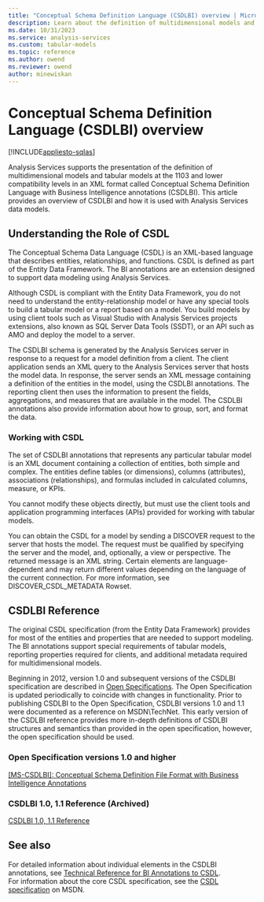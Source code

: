 ```yaml
---
title: "Conceptual Schema Definition Language (CSDLBI) overview | Microsoft Docs"
description: Learn about the definition of multidimensional models and tabular models in an XML format called CSDLBI.
ms.date: 10/31/2023
ms.service: analysis-services
ms.custom: tabular-models
ms.topic: reference
ms.author: owend
ms.reviewer: owend
author: minewiskan
---
```

# Conceptual Schema Definition Language (CSDLBI) overview

[!INCLUDE[appliesto-sqlas](../includes/appliesto-sqlas.md)]

  Analysis Services supports the presentation of the definition of multidimensional models and tabular models at the 1103 and lower compatibility levels in an XML format called Conceptual Schema Definition Language with Business Intelligence annotations (CSDLBI). This article provides an overview of CSDLBI and how it is used with Analysis Services data models.  
  
## Understanding the Role of CSDL

 The Conceptual Schema Data Language (CSDL) is an XML-based language that describes entities, relationships, and functions. CSDL is defined as part of the Entity Data Framework. The BI annotations are an extension designed to support data modeling using Analysis Services.  
  
 Although CSDL is compliant with the Entity Data Framework, you do not need to understand the entity-relationship model or have any special tools to build a tabular model or a report based on a model. You build models by using client tools such as Visual Studio with Analysis Services projects extensions, also known as SQL Server Data Tools (SSDT), or an API such as AMO and deploy the model to a server.  
  
 The CSDLBI schema is generated by the Analysis Services server in response to a request for a model definition from a client. The client application sends an XML query to the Analysis Services server that hosts the model data. In response, the server sends an XML message containing a definition of the entities in the model, using the CSDLBI annotations. The reporting client then uses the information to present the fields, aggregations, and measures that are available in the model. The CSDLBI annotations also provide information about how to group, sort, and format the data.  
 
### Working with CSDL

 The set of CSDLBI annotations that represents any particular tabular model is an XML document containing a collection of entities, both simple and complex. The entities define tables (or dimensions), columns (attributes), associations (relationships), and formulas included in calculated columns, measure, or KPIs.  
  
 You cannot modify these objects directly, but must use the client tools and application programming interfaces (APIs) provided for working with tabular models.  
  
 You can obtain the CSDL for a model by sending a DISCOVER request to the server that hosts the model. The request must be qualified by specifying the server and the model, and, optionally, a view or perspective. The returned message is an XML string. Certain elements are language-dependent and may return different values depending on the language of the current connection. For more information, see DISCOVER_CSDL_METADATA Rowset.  
  
## CSDLBI Reference

 The original CSDL specification (from the Entity Data Framework) provides for most of the entities and properties that are needed to support modeling. The BI annotations support special requirements of tabular models, reporting properties required for clients, and additional metadata required for multidimensional models. 

Beginning in 2012, version 1.0 and subsequent versions of the CSDLBI specification are described in [Open Specifications](/openspecs/main/ms-openspeclp/). The Open Specification is updated periodically to coincide with changes in functionality. Prior to publishing CSDLBI to the Open Specification, CSDLBI versions 1.0 and 1.1 were documented as a reference on MSDN\TechNet. This early version of the CSDLBI reference provides more in-depth definitions of CSDLBI structures and semantics than provided in the open specification, however, the open specification should be used.

### Open Specification versions 1.0 and higher

[[MS-CSDLBI]: Conceptual Schema Definition File Format with Business Intelligence Annotations](/openspecs/sql_data_portability/ms-csdlbi/)


### CSDLBI 1.0, 1.1 Reference (Archived)

[CSDLBI 1.0, 1.1 Reference](csdl-annotations-for-business-intelligence-csdlbi.md)

## See also

 For detailed information about individual elements in the CSDLBI annotations, see [Technical Reference for BI Annotations to CSDL](technical-reference-for-bi-annotations-to-csdl.md).  
 For information about the core CSDL specification, see the [CSDL specification](/ef/ef6/modeling/designer/advanced/edmx/csdl-spec) on MSDN.  
